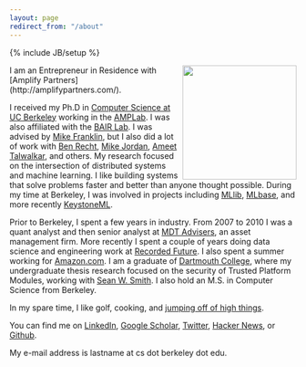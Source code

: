 ```yaml
---
layout: page
redirect_from: "/about"
---
```

{% include JB/setup %}

<img src="{{ BASE_PATH}}assets/me.jpg" align="right" width="200" height="200">
I am an Entrepreneur in Residence with [Amplify Partners](http://amplifypartners.com/).

I received my Ph.D in [Computer Science at UC Berkeley](http://cs.berkeley.edu/) working in the [AMPLab](http://amplab.cs.berkeley.edu). I was also affiliated with the [BAIR Lab](http://bair.berkeley.edu/). I was advised by [Mike Franklin](http://www.cs.berkeley.edu/~franklin/), but I also did a lot of work with [Ben Recht](https://people.eecs.berkeley.edu/~brecht/), [Mike Jordan](https://people.eecs.berkeley.edu/~jordan/), [Ameet Talwalkar](http://web.cs.ucla.edu/~ameet/), and others. My research focused on the intersection of distributed systems and machine learning. I like building systems that solve problems faster and better than anyone thought possible. During my time at Berkeley, I was involved in projects including [MLlib](http://spark.apache.org/mllib/), [MLbase](http://www.mlbase.org/), and more recently [KeystoneML](http://keystone-ml.org/).

Prior to Berkeley, I spent a few years in industry. From 2007 to 2010 I was a quant analyst and then senior analyst at [MDT Advisers](http://www.mdtadvisers.com), an asset management firm. More recently I spent a couple of years doing data science and engineering work at [Recorded Future](http://www.recordedfuture.com). I also spent a summer working for [Amazon.com](http://www.amazon.com/). I am a graduate of [Dartmouth College](http://www.dartmouth.edu/), where my undergraduate thesis research focused on the security of Trusted Platform Modules, working with [Sean W. Smith](http://cs.dartmouth.edu/~sws/). I also hold an M.S. in Computer Science from Berkeley.

In my spare time, I like golf, cooking, and [jumping off of high things](http://www.dartmouthsports.com/ViewArticle.dbml?DB_OEM_ID=11600&ATCLID=683330).

You can find me on [LinkedIn](http://www.linkedin.com/in/ersparks/), [Google Scholar](http://scholar.google.com/citations?user=Hs3AnAkAAAAJ), [Twitter](https://twitter.com/evanrsparks), [Hacker News](http://news.ycombinator.com/user?id=etrain), or [Github](http://github.com/etrain/).

My e-mail address is lastname at cs dot berkeley dot edu.
